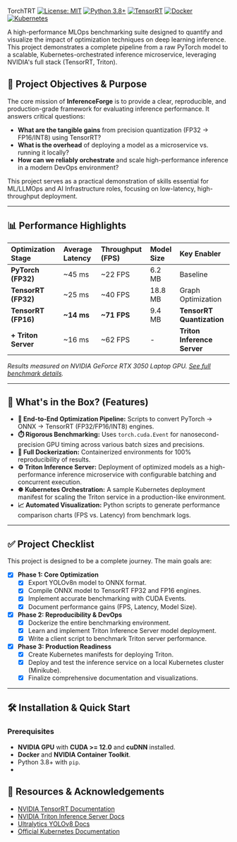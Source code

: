   TorchTRT
[![License: MIT](https://img.shields.io/badge/License-MIT-yellow.svg)](https://opensource.org/licenses/MIT)
[![Python 3.8+](https://img.shields.io/badge/python-3.8+-blue.svg)](https://www.python.org/downloads/)
[![TensorRT](https://img.shields.io/badge/TensorRT-10.10.0.31-green.svg)](https://developer.nvidia.com/tensorrt)
[![Docker](https://img.shields.io/badge/Docker-Enabled-2496ED.svg?logo=docker)](https://www.docker.com/)
[![Kubernetes](https://img.shields.io/badge/Kubernetes-Deployment-326CE5.svg?logo=kubernetes)](https://kubernetes.io/)

A high-performance MLOps benchmarking suite designed to quantify and visualize the impact of optimization techniques on deep learning inference. This project demonstrates a complete pipeline from a raw PyTorch model to a scalable, Kubernetes-orchestrated inference microservice, leveraging NVIDIA's full stack (TensorRT, Triton).

## 🚀 Project Objectives & Purpose

The core mission of **InferenceForge** is to provide a clear, reproducible, and production-grade framework for evaluating inference performance. It answers critical questions:
*   **What are the tangible gains** from precision quantization (FP32 -> FP16/INT8) using TensorRT?
*   **What is the overhead** of deploying a model as a microservice vs. running it locally?
*   **How can we reliably orchestrate** and scale high-performance inference in a modern DevOps environment?

This project serves as a practical demonstration of skills essential for ML/LLMOps and AI Infrastructure roles, focusing on low-latency, high-throughput deployment.

---

## 📊 Performance Highlights

| Optimization Stage | Average Latency | Throughput (FPS) | Model Size | Key Enabler |
| :--- | :--- | :--- | :--- | :--- |
| **PyTorch (FP32)** | ~45 ms | ~22 FPS | 6.2 MB | Baseline |
| **TensorRT (FP32)** | ~25 ms | ~40 FPS | 18.8 MB | Graph Optimization |
| **TensorRT (FP16)** | **~14 ms** | **~71 FPS** | 9.4 MB | **TensorRT Quantization** |
| **+ Triton Server** | ~16 ms | ~62 FPS | - | **Triton Inference Server** |

*Results measured on NVIDIA GeForce RTX 3050 Laptop GPU. [See full benchmark details](./results/benchmark_results.md).*

---

## 🧩 What's in the Box? (Features)

*   **🧪 End-to-End Optimization Pipeline:** Scripts to convert PyTorch -> ONNX -> TensorRT (FP32/FP16/INT8) engines.
*   **⏱️ Rigorous Benchmarking:** Uses `torch.cuda.Event` for nanosecond-precision GPU timing across various batch sizes and precisions.
*   **🐳 Full Dockerization:** Containerized environments for 100% reproducibility of results.
*   **⚙️ Triton Inference Server:** Deployment of optimized models as a high-performance inference microservice with configurable batching and concurrent execution.
*   **☸️ Kubernetes Orchestration:** A sample Kubernetes deployment manifest for scaling the Triton service in a production-like environment.
*   **📈 Automated Visualization:** Python scripts to generate performance comparison charts (FPS vs. Latency) from benchmark logs.

---

## ✅ Project Checklist

This project is designed to be a complete journey. The main goals are:

- [x] **Phase 1: Core Optimization**
    - [x] Export YOLOv8n model to ONNX format.
    - [x] Compile ONNX model to TensorRT FP32 and FP16 engines.
    - [x] Implement accurate benchmarking with CUDA Events.
    - [x] Document performance gains (FPS, Latency, Model Size).

- [x] **Phase 2: Reproducibility & DevOps**
    - [x] Dockerize the entire benchmarking environment.
    - [x] Learn and implement Triton Inference Server model deployment.
    - [x] Write a client script to benchmark Triton server performance.

- [x] **Phase 3: Production Readiness**
    - [x] Create Kubernetes manifests for deploying Triton.
    - [x] Deploy and test the inference service on a local Kubernetes cluster (Minikube).
    - [x] Finalize comprehensive documentation and visualizations.

---

## 🛠️ Installation & Quick Start

### Prerequisites
*   **NVIDIA GPU** with **CUDA >= 12.0** and **cuDNN** installed.
*   **Docker** and **NVIDIA Container Toolkit**.
*   Python 3.8+ with `pip`.
*   
## 🔗 Resources & Acknowledgements
- [NVIDIA TensorRT Documentation](https://docs.nvidia.com/deeplearning/tensorrt/developer-guide/index.html)  
- [NVIDIA Triton Inference Server Docs](https://github.com/triton-inference-server/server)  
- [Ultralytics YOLOv8 Docs](https://docs.ultralytics.com/)  
- [Official Kubernetes Documentation](https://kubernetes.io/docs/)
